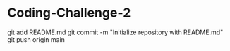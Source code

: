 # Coding-Challenge-2
git add README.md
git commit -m "Initialize repository with README.md"
git push origin main
